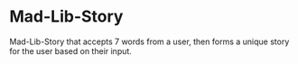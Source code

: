 # Mad-Lib-Story
Mad-Lib-Story that accepts 7 words from a user, then forms a unique story for the user based on their input.
